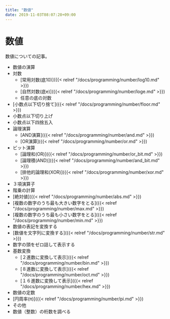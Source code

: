 ```yaml
---
title: "数値"
date: 2019-11-03T08:07:28+09:00
---
```


# 数値

数値についての記事。

- 数値の演算
 - 対数
     - [常用対数(底10)]({{< relref "/docs/programming/number/log10.md" >}})
     - [自然対数(底e)]({{< relref "/docs/programming/number/loge.md" >}})
     - 任意の底の対数
 - [小数点以下切り捨て]({{< relref "/docs/programming/number/floor.md" >}})
 - 小数点以下切り上げ
 - 小数点以下四捨五入
 - 論理演算
     - [AND演算]({{< relref "/docs/programming/number/and.md" >}})
     - [OR演算]({{< relref "/docs/programming/number/or.md" >}})
 - ビット演算
     - [論理和(OR)]({{< relref "/docs/programming/number/or_bit.md" >}})
     - [論理積(AND)]({{< relref "/docs/programming/number/and_bit.md" >}})
     - [排他的論理和(XOR)]({{< relref "/docs/programming/number/xor.md" >}})
 - ３項演算子
 - 階乗の計算
 - [絶対値]({{< relref "/docs/programming/number/abs.md" >}})
 - [複数の数字のうち最も大きい数字をとる]({{< relref "/docs/programming/number/max.md" >}})
 - [複数の数字のうち最も小さい数字をとる]({{< relref "/docs/programming/number/min.md" >}})
- 数値の表記を変換する
 - [数値を文字列に変換する]({{< relref "/docs/programming/number/str.md" >}})
 - 数字の頭をゼロ詰して表示する
 - 基数変換
     - [２進数に変換して表示]({{< relref "/docs/programming/number/bin.md" >}})
     - [８進数に変換して表示]({{< relref "/docs/programming/number/oct.md" >}})
     - [１６進数に変換して表示]({{< relref "/docs/programming/number/hex.md" >}})
- 数値の定数
 - [円周率(π)]({{< relref "/docs/programming/number/pi.md" >}})
- その他
 - 数値（整数）の桁数を調べる
